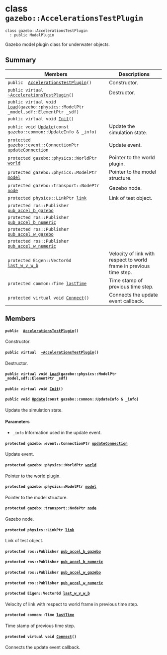 # class `gazebo::AccelerationsTestPlugin` 

```
class gazebo::AccelerationsTestPlugin
  : public ModelPlugin
```  

Gazebo model plugin class for underwater objects.

## Summary

 Members                        | Descriptions                                
--------------------------------|---------------------------------------------
`public  `[`AccelerationsTestPlugin`](#classgazebo_1_1_accelerations_test_plugin_1a55aab0da39c4400e84646b11caa72507)`()` | Constructor.
`public virtual  `[`~AccelerationsTestPlugin`](#classgazebo_1_1_accelerations_test_plugin_1a6e91ba8c0d0817eea3f16480f5b5137b)`()` | Destructor.
`public virtual void `[`Load`](#classgazebo_1_1_accelerations_test_plugin_1a8122bf6caafdee89d84f6a17059f1864)`(gazebo::physics::ModelPtr _model,sdf::ElementPtr _sdf)` | 
`public virtual void `[`Init`](#classgazebo_1_1_accelerations_test_plugin_1a44dd56d9db03bd76aae7dee71d186a56)`()` | 
`public void `[`Update`](#classgazebo_1_1_accelerations_test_plugin_1affd8910814c560e28e926827fa70e70c)`(const gazebo::common::UpdateInfo & _info)` | Update the simulation state.
`protected gazebo::event::ConnectionPtr `[`updateConnection`](#classgazebo_1_1_accelerations_test_plugin_1a0ca115f72985faf7538a4af8761ace97) | Update event.
`protected gazebo::physics::WorldPtr `[`world`](#classgazebo_1_1_accelerations_test_plugin_1ae3fb62216782f354834b5000ffb290fc) | Pointer to the world plugin.
`protected gazebo::physics::ModelPtr `[`model`](#classgazebo_1_1_accelerations_test_plugin_1affe319c6bc7669cadac84a248a0113ad) | Pointer to the model structure.
`protected gazebo::transport::NodePtr `[`node`](#classgazebo_1_1_accelerations_test_plugin_1a78096f01be7e0804b178f565862315bf) | Gazebo node.
`protected physics::LinkPtr `[`link`](#classgazebo_1_1_accelerations_test_plugin_1af0c72cd442cedea70084db09fef483ad) | Link of test object.
`protected ros::Publisher `[`pub_accel_b_gazebo`](#classgazebo_1_1_accelerations_test_plugin_1a491b199de59266f1e559ab0667cdc602) | 
`protected ros::Publisher `[`pub_accel_b_numeric`](#classgazebo_1_1_accelerations_test_plugin_1af15a43ec01edd5d0d0d5c00ecc93bbfe) | 
`protected ros::Publisher `[`pub_accel_w_gazebo`](#classgazebo_1_1_accelerations_test_plugin_1a51d748b8442b3856eeff4de3d8fbc83a) | 
`protected ros::Publisher `[`pub_accel_w_numeric`](#classgazebo_1_1_accelerations_test_plugin_1aa2bf1016615f64d5cb4d29592af494f7) | 
`protected Eigen::Vector6d `[`last_w_v_w_b`](#classgazebo_1_1_accelerations_test_plugin_1a0829056785ddad0daad41f40b61b1421) | Velocity of link with respect to world frame in previous time step.
`protected common::Time `[`lastTime`](#classgazebo_1_1_accelerations_test_plugin_1afedb74b4ade15db6baf2cc9fdcef5e7c) | Time stamp of previous time step.
`protected virtual void `[`Connect`](#classgazebo_1_1_accelerations_test_plugin_1afbfdb6e1ed425f0f4194f32fd69e36d0)`()` | Connects the update event callback.

## Members

#### `public  `[`AccelerationsTestPlugin`](#classgazebo_1_1_accelerations_test_plugin_1a55aab0da39c4400e84646b11caa72507)`()` 

Constructor.

#### `public virtual  `[`~AccelerationsTestPlugin`](#classgazebo_1_1_accelerations_test_plugin_1a6e91ba8c0d0817eea3f16480f5b5137b)`()` 

Destructor.

#### `public virtual void `[`Load`](#classgazebo_1_1_accelerations_test_plugin_1a8122bf6caafdee89d84f6a17059f1864)`(gazebo::physics::ModelPtr _model,sdf::ElementPtr _sdf)` 

#### `public virtual void `[`Init`](#classgazebo_1_1_accelerations_test_plugin_1a44dd56d9db03bd76aae7dee71d186a56)`()` 

#### `public void `[`Update`](#classgazebo_1_1_accelerations_test_plugin_1affd8910814c560e28e926827fa70e70c)`(const gazebo::common::UpdateInfo & _info)` 

Update the simulation state.

#### Parameters
* `_info` Information used in the update event.

#### `protected gazebo::event::ConnectionPtr `[`updateConnection`](#classgazebo_1_1_accelerations_test_plugin_1a0ca115f72985faf7538a4af8761ace97) 

Update event.

#### `protected gazebo::physics::WorldPtr `[`world`](#classgazebo_1_1_accelerations_test_plugin_1ae3fb62216782f354834b5000ffb290fc) 

Pointer to the world plugin.

#### `protected gazebo::physics::ModelPtr `[`model`](#classgazebo_1_1_accelerations_test_plugin_1affe319c6bc7669cadac84a248a0113ad) 

Pointer to the model structure.

#### `protected gazebo::transport::NodePtr `[`node`](#classgazebo_1_1_accelerations_test_plugin_1a78096f01be7e0804b178f565862315bf) 

Gazebo node.

#### `protected physics::LinkPtr `[`link`](#classgazebo_1_1_accelerations_test_plugin_1af0c72cd442cedea70084db09fef483ad) 

Link of test object.

#### `protected ros::Publisher `[`pub_accel_b_gazebo`](#classgazebo_1_1_accelerations_test_plugin_1a491b199de59266f1e559ab0667cdc602) 

#### `protected ros::Publisher `[`pub_accel_b_numeric`](#classgazebo_1_1_accelerations_test_plugin_1af15a43ec01edd5d0d0d5c00ecc93bbfe) 

#### `protected ros::Publisher `[`pub_accel_w_gazebo`](#classgazebo_1_1_accelerations_test_plugin_1a51d748b8442b3856eeff4de3d8fbc83a) 

#### `protected ros::Publisher `[`pub_accel_w_numeric`](#classgazebo_1_1_accelerations_test_plugin_1aa2bf1016615f64d5cb4d29592af494f7) 

#### `protected Eigen::Vector6d `[`last_w_v_w_b`](#classgazebo_1_1_accelerations_test_plugin_1a0829056785ddad0daad41f40b61b1421) 

Velocity of link with respect to world frame in previous time step.

#### `protected common::Time `[`lastTime`](#classgazebo_1_1_accelerations_test_plugin_1afedb74b4ade15db6baf2cc9fdcef5e7c) 

Time stamp of previous time step.

#### `protected virtual void `[`Connect`](#classgazebo_1_1_accelerations_test_plugin_1afbfdb6e1ed425f0f4194f32fd69e36d0)`()` 

Connects the update event callback.

